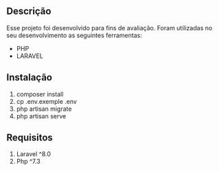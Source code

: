 ## Descrição

Esse projeto foi desenvolvido para fins de avaliação. Foram utilizadas no seu desenvolvimento as seguintes ferramentas:

- PHP
- LARAVEL
## Instalação

1. composer install
3. cp .env.exemple .env
4. php artisan migrate
5. php artisan serve

## Requisitos

1. Laravel ^8.0
2. Php ^7.3
